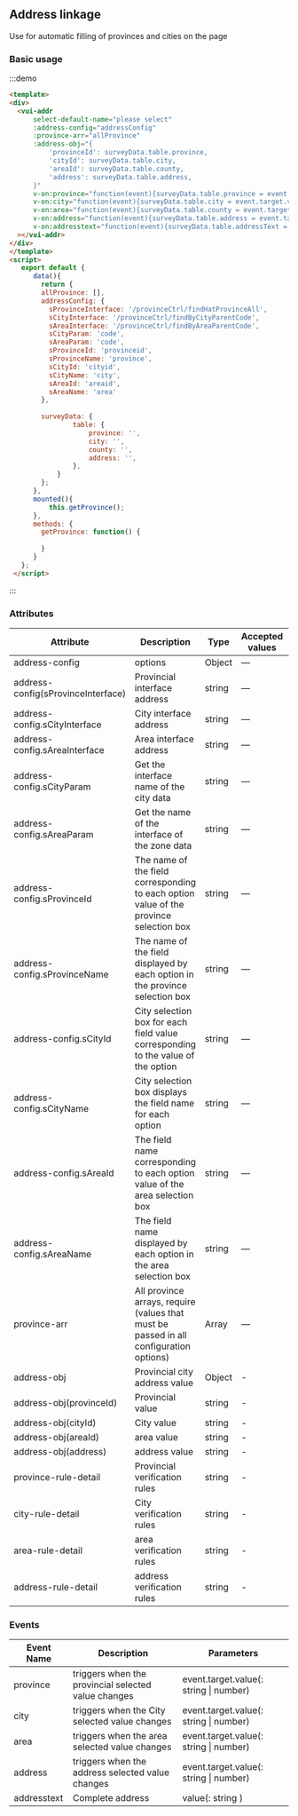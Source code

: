 ## Address linkage

Use for automatic filling of provinces and cities on the page



### Basic usage


:::demo 

```html
<template>
<div>
  <vui-addr 
      select-default-name="please select"
      :address-config="addressConfig"
      :province-arr="allProvince"
      :address-obj="{
          'provinceId': surveyData.table.province,
          'cityId': surveyData.table.city,
          'areaId': surveyData.table.county,
          'address': surveyData.table.address,
      }"
      v-on:province="function(event){surveyData.table.province = event.target.value}"
      v-on:city="function(event){surveyData.table.city = event.target.value}"
      v-on:area="function(event){surveyData.table.county = event.target.value}"
      v-on:address="function(event){surveyData.table.address = event.target.value}"
      v-on:addresstext="function(event){surveyData.table.addressText = event}"
  ></vui-addr>
</div>
</template>
<script>
   export default {
      data(){
        return {
        allProvince: [],
        addressConfig: {
          sProvinceInterface: '/provinceCtrl/findHatProvinceAll',
          sCityInterface: '/provinceCtrl/findByCityParentCode',
          sAreaInterface: '/provinceCtrl/findByAreaParentCode',
          sCityParam: 'code',
          sAreaParam: 'code',
          sProvinceId: 'provinceid',
          sProvinceName: 'province',
          sCityId: 'cityid',
          sCityName: 'city',
          sAreaId: 'areaid',
          sAreaName: 'area'
        },
        
        surveyData: {
                table: {
                    province: '',
                    city: '',
                    county: '',
                    address: '',
                },
            }
        };
      },
      mounted(){
          this.getProvince();
      },
      methods: {
        getProvince: function() {
            
        }
      }
   };
 </script>

```
:::


### Attributes
| Attribute      | Description    | Type      | Accepted values       | Default   |
|-------------  |---------------- |---------------- |---------------------- |-------- |
| address-config | options | Object | — |  |
| address-config(sProvinceInterface) | Provincial interface address| string | — | /provinceCtrl/findHatProvinceAll |
| address-config.sCityInterface | City interface address| string | — | /provinceCtrl/findByCityParentCode |
| address-config.sAreaInterface | Area interface address| string | — | /provinceCtrl/findByAreaParentCode |
| address-config.sCityParam | Get the interface name of the city data| string | — | code |
| address-config.sAreaParam | Get the name of the interface of the zone data| string | — | code |
| address-config.sProvinceId | The name of the field corresponding to each option value of the province selection box| string | — | provinceid |
| address-config.sProvinceName |The name of the field displayed by each option in the province selection box| string | — | province |
| address-config.sCityId | City selection box for each field value corresponding to the value of the option| string | — | cityid |
| address-config.sCityName |City selection box displays the field name for each option| string | — | city |
| address-config.sAreaId | The field name corresponding to each option value of the area selection box| string | — | areaid |
| address-config.sAreaName |The field name displayed by each option in the area selection box| string | — | area |
| province-arr | All province arrays, require (values that must be passed in all configuration options) | Array | — | [] |
| address-obj | Provincial city address value | Object | - | |
| address-obj(provinceId) | Provincial value | string | - | -|
| address-obj(cityId) | City value | string | - | -|
| address-obj(areaId) | area value | string | - | -|
| address-obj(address) | address value| string | - | -|
| province-rule-detail | Provincial verification rules | string | - | []|
| city-rule-detail | City verification rules  | string | - | []|
| area-rule-detail | area verification rules  | string | - | []|
| address-rule-detail | address  verification rules | string | - | []|


### Events

| Event Name | Description | Parameters |
|---------|--------|---------|
| province | triggers when the provincial selected value changes | event.target.value(: string \| number)   |
| city | triggers when the City selected value changes | event.target.value(: string \| number)   |
| area | triggers when the area selected value changes | event.target.value(: string \| number)   |
| address | triggers when the address selected value changes | event.target.value(: string \| number)   |
| addresstext | Complete address  | value(: string )   |
